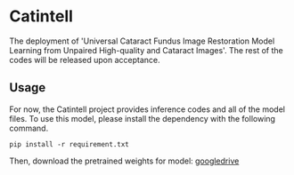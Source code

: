 # Catintell
The deployment of  'Universal Cataract Fundus Image Restoration Model Learning from Unpaired High-quality and Cataract Images'. The rest of the codes will be released upon acceptance.

## Usage

For now, the Catintell project provides inference codes and all of the model files. To use this model, please install the dependency with the following command.
```
pip install -r requirement.txt
```
Then, download the pretrained weights for model: [googledrive](https://drive.google.com/file/d/14fVDHBoSjkv30ZB5GiAWXqcunIdLWd5v/view?usp=drive_link)
